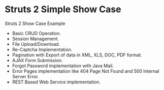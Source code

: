 Struts 2 Simple Show Case
========================

Struts 2 Show Case Example

* Basic CRUD Operation.
* Session Management.
* File Upload/Download.
* Re-Captcha Implementation.
* Pagination with Export of data in XML, XLS, DOC, PDF format.
* AJAX Form Submission.
* Forgot Password implementation with Java Mail.
* Error Pages implementation like 404 Page Not Found and 500 Internal Server Error.
* REST Based Web Service implementation.